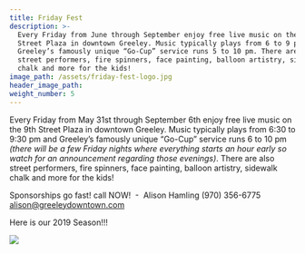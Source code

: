 ```yaml
---
title: Friday Fest
description: >-
  Every Friday from June through September enjoy free live music on the 9th
  Street Plaza in downtown Greeley. Music typically plays from 6 to 9 pm and
  Greeley’s famously unique “Go-Cup” service runs 5 to 10 pm. There are also
  street performers, fire spinners, face painting, balloon artistry, sidewalk
  chalk and more for the kids!
image_path: /assets/friday-fest-logo.jpg
header_image_path:
weight_number: 5
---
```


Every Friday from May 31st through September 6th enjoy free live music on the 9th Street Plaza in downtown Greeley. Music typically plays from 6:30 to 9:30 pm and Greeley’s famously unique “Go-Cup” service runs 6 to 10 pm *(there will be a few Friday nights where everything starts an hour early so watch for an announcement regarding those evenings)*. There are also street performers, fire spinners, face painting, balloon artistry, sidewalk chalk and more for the kids\!

Sponsorships go fast\! call NOW\!&nbsp; -&nbsp; Alison Hamling (970) 356-6775 alison@greeleydowntown.com

Here is our 2019 Season\!\!\!&nbsp;

![](/assets/friday-fest-lineup-2019.jpg)